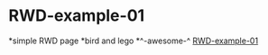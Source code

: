 # RWD-example-01
*simple RWD page
*bird and lego
*^-awesome-^
[RWD-example-01](https://tanyur.github.io/RWD-example-01/)
